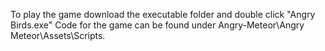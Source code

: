 To play the game download the executable folder and double click "Angry Birds.exe" 
Code for the game can be found under Angry-Meteor\Angry Meteor\Assets\Scripts.
